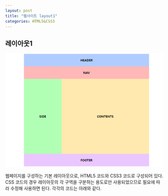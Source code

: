 ```yaml
---
layout: post
title: "웹사이트 layout1"
categories: HTML5&CSS3
---
```


## **레이아웃1**  

![layout1](/assets/images/layout/레이아웃1.PNG)  
  
웹페이지를 구성하는 기본 레이아웃으로, HTML5 코드와 CSS3 코드로 구성되어 있다. CSS 코드의 경우 레이아웃의 각 구역을 구분하는 용도로만 사용되었으므로 필요에 따라 수정해 사용하면 된다.
각각의 코드는 아래와 같다.  

